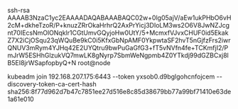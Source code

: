ssh-rsa AAAAB3NzaC1yc2EAAAADAQABAAABAQC02w+0lg05ajV/aEw1ukPHbO6vH2cM+dkheTzoR/P+knuzZRrOkaHrhrQ2AxPrYicj3DIoLM3ws2O6V8JwNZJcgnt70IEcsNmOlONqklr1CGtUmvGQyjoHw0UtY/5+McmxfVJvxCHUF0id5EkakZ7X2iCjOSqu23qWQuBe9kC0i5KfxGbNpAMF0YkpwtaSF2hvT5nGjfzFrs2iwrQNUV3mRym4YJHq42E2UYQtru9bwPuGaGfG3+fT5vNVfn4fe+TCKmfjI2/PmJrW5ESHhGlzukVQ7mwLK8gNyrp7SbmWeNgpmb4Z0YTkdj99dGZBCxj8lB5EI8jrWSapfopbyQ+N root@node


kubeadm join 192.168.207.175:6443 --token yxsob0.d9bglgohcnfojcem --discovery-token-ca-cert-hash sha256:8f77d962d7b47c7851ee27d516e8c85d38679bb77a99bf71410e63de1a61e010 

